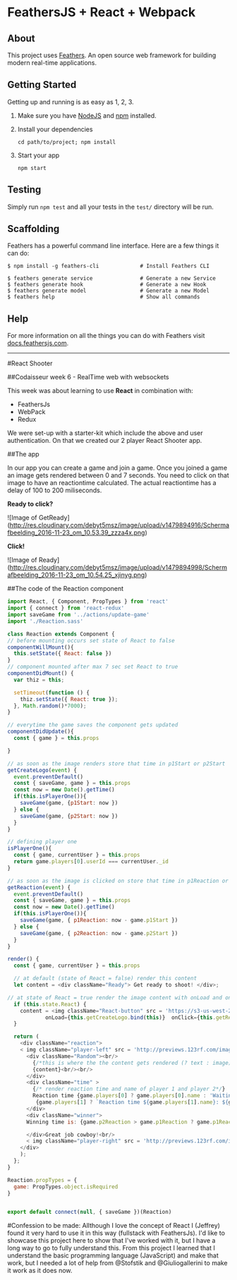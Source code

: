 # FeathersJS + React + Webpack

## About

This project uses [Feathers](http://feathersjs.com). An open source web framework for building modern real-time applications.

## Getting Started

Getting up and running is as easy as 1, 2, 3.

1. Make sure you have [NodeJS](https://nodejs.org/) and [npm](https://www.npmjs.com/) installed.
2. Install your dependencies

    ```
    cd path/to/project; npm install
    ```

3. Start your app

    ```
    npm start
    ```

## Testing

Simply run `npm test` and all your tests in the `test/` directory will be run.

## Scaffolding

Feathers has a powerful command line interface. Here are a few things it can do:

```
$ npm install -g feathers-cli             # Install Feathers CLI

$ feathers generate service               # Generate a new Service
$ feathers generate hook                  # Generate a new Hook
$ feathers generate model                 # Generate a new Model
$ feathers help                           # Show all commands
```

## Help

For more information on all the things you can do with Feathers visit [docs.feathersjs.com](http://docs.feathersjs.com).

----------------------------------------------------------------------------------------------------------------------------

#React Shooter

##Codaisseur week 6 - RealTime web with websockets

This week was about learning to use **React** in combination with:
- FeathersJs
- WebPack
- Redux

We were set-up with a starter-kit which include the above and user authentication.
On that we created our 2 player React Shooter app.

##The app

In our app you can create a game and join a game.
Once you joined a game an image gets rendered between 0 and 7 seconds.
You need to click on that image to have an reactiontime calculated.
The actual reactiontime has a delay of 100 to 200 miliseconds.


**Ready to click?**

![Image of GetReady]
(http://res.cloudinary.com/debyt5msz/image/upload/v1479894916/Schermafbeelding_2016-11-23_om_10.53.39_zzza4x.png)


**Click!**

![Image of Ready]
(http://res.cloudinary.com/debyt5msz/image/upload/v1479894998/Schermafbeelding_2016-11-23_om_10.54.25_xjinyg.png)

##The code of the Reaction component

```javascript
import React, { Component, PropTypes } from 'react'
import { connect } from 'react-redux'
import saveGame from '../actions/update-game'
import './Reaction.sass'

class Reaction extends Component {
// before mounting occurs set state of React to false
componentWillMount(){
  this.setState({ React: false })
}
// component mounted after max 7 sec set React to true
componentDidMount() {
  var thiz = this;

  setTimeout(function () {
    thiz.setState({ React: true });
  }, Math.random()*7000);
}

// everytime the game saves the component gets updated
componentDidUpdate(){
  const { game } = this.props

}

// as soon as the image renders store that time in p1Start or p2Start
getCreateLogo(event) {
  event.preventDefault()
  const { saveGame, game } = this.props
  const now = new Date().getTime()
  if(this.isPlayerOne()){
    saveGame(game, {p1Start: now })
  } else {
    saveGame(game, {p2Start: now })
  }
}

// defining player one
isPlayerOne(){
  const { game, currentUser } = this.props
  return game.players[0].userId === currentUser._id
}

// as soon as the image is clicked on store that time in p1Reaction or p2Reaction
getReaction(event) {
  event.preventDefault()
  const { saveGame, game } = this.props
  const now = new Date().getTime()
  if(this.isPlayerOne()){
    saveGame(game, { p1Reaction: now - game.p1Start })
  } else {
    saveGame(game, { p2Reaction: now - game.p2Start })
  }
}

render() {
  const { game, currentUser } = this.props

  // at default (state of React = false) render this content
  let content = <div className="Ready"> Get ready to shoot! </div>;

// at state of React = true render the image content with onLoad and onClick
  if (this.state.React) {
    content = <img className="React-button" src = 'https://s3-us-west-2.amazonaws.com/chicagoview/icons/react-logo.png'
            onLoad={this.getCreateLogo.bind(this)}  onClick={this.getReaction.bind(this)}/>;
  }

  return (
    <div className="reaction">
    < img className="player-left" src = 'http://previews.123rf.com/images/antonbrand/antonbrand1402/antonbrand140200020/25989139-Cartoon-cowboy-drawing-guns-Isolated-on-white-Stock-Vector.jpg' />
      <div className="Random"><br/>
        {/*this is where the the content gets rendered (? text : image)  */}
        {content}<br/><br/>
      </div>
      <div className="time" >
        {/* render reaction time and name of player 1 and player 2*/}
        Reaction time {game.players[0] ? game.players[0].name : 'Waiting for player...'}: { game.p1Reaction } ms <br/>
         {game.players[1] ? `Reaction time ${game.players[1].name}: ${game.p2Reaction} ms` : 'Waiting for player...'}
      </div>
      <div className="winner">
      Winning time is: {game.p2Reaction > game.p1Reaction ? game.p1Reaction : game.p2Reaction}<br/>

      </div>Great job cowboy!<br/>
      < img className="player-right" src = 'http://previews.123rf.com/images/antonbrand/antonbrand1302/antonbrand130200018/18169122-Rugged-handsome-wild-west-cowboy-in-a-huge-hat-standing-poised-ready-to-draw-his-guns-in-a-gunfight--Stock-Vector.jpg' />
    </div>
    );
  };
}

Reaction.propTypes = {
  game: PropTypes.object.isRequired
}


export default connect(null, { saveGame })(Reaction)
```
#Confession to be made:
Allthough I love the concept of React I (Jeffrey) found it very hard to use it in this way (fullstack with FeathersJs).
I'd like to showcase this project here to show that I've worked with it, but I have a long way to go to fully understand this. From this project I learned that I understand the basic programming language (JavaScript) and make that work, but I needed a lot of help from @Stofstik and @Giuliogallerini to make it work as it does now.
